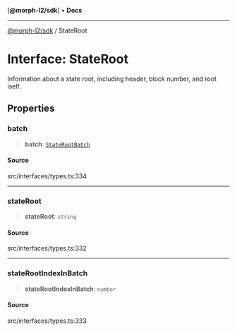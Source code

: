 [**@morph-l2/sdk**] • **Docs**

***

[@morph-l2/sdk](../1-globals.md) / StateRoot

# Interface: StateRoot

Information about a state root, including header, block number, and root iself.

## Properties

### batch

> **batch**: [`StateRootBatch`](StateRootBatch.md)

#### Source

src/interfaces/types.ts:334

***

### stateRoot

> **stateRoot**: `string`

#### Source

src/interfaces/types.ts:332

***

### stateRootIndexInBatch

> **stateRootIndexInBatch**: `number`

#### Source

src/interfaces/types.ts:333
